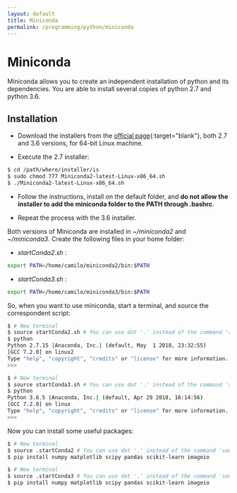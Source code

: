 ```yaml
---
layout: default
title: Miniconda
permalink: /programming/python/miniconda
---
```


# Miniconda

Miniconda allows you to create an independent installation of python and its dependencies. You are able to install several copies of python 2.7 and python 3.6.

## Installation

* Download the installers from the [official page](https://conda.io/miniconda.html){:target="blank"}, both 2.7 and 3.6 versions, for 64-bit Linux machine.

* Execute the 2.7 installer:

``` sh
$ cd /path/where/installer/is
$ sudo chmod 777 Miniconda2-latest-Linux-x86_64.sh
$ ./Miniconda2-latest-Linux-x86_64.sh
```

* Follow the instructions, install on the default folder, and **do not allow the installer to add the miniconda folder to the PATH through .bashrc**.

* Repeat the process with the 3.6 installer.

Both versions of Miniconda are installed in *~/miniconda2* and *~/miniconda3*. Create the following files in your home folder:

* *startConda2.sh* :

``` sh
export PATH=/home/camilo/miniconda2/bin:$PATH
```

* *startConda3.sh* :

``` sh
export PATH=/home/camilo/miniconda3/bin:$PATH
```

So, when you want to use miniconda, start a terminal, and source the correspondent script:

``` sh
$ # New terminal
$ source startConda2.sh # You can use dot '.' instead of the command 'source'
$ python
Python 2.7.15 |Anaconda, Inc.| (default, May  1 2018, 23:32:55)
[GCC 7.2.0] on linux2
Type "help", "copyright", "credits" or "license" for more information.
>>>
```

``` sh
$ # New terminal
$ source startConda3.sh # You can use dot '.' instead of the command 'source'
$ python
Python 3.6.5 |Anaconda, Inc.| (default, Apr 29 2018, 16:14:56)
[GCC 7.2.0] on linux
Type "help", "copyright", "credits" or "license" for more information.
>>>
```

Now you can install some useful packages:

``` sh
$ # New terminal
$ source .startConda2 # You can use dot '.' instead of the command 'source'
$ pip install numpy matplotlib scipy pandas scikit-learn imageio
```

``` sh
$ # New terminal
$ source .startConda3 # You can use dot '.' instead of the command 'source'
$ pip install numpy matplotlib scipy pandas scikit-learn imageio
```
